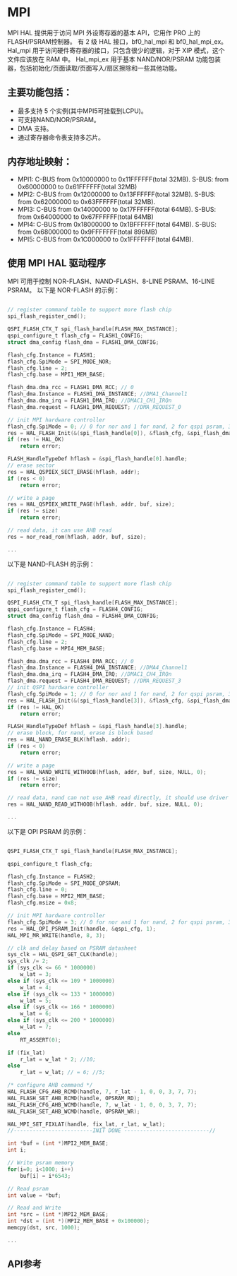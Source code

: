 # MPI

MPI HAL 提供用于访问 MPI 外设寄存器的基本 API，它用作 PRO 上的FLASH/PSRAM控制器。 有 2 级 HAL 接口，bf0_hal_mpi 和 bf0_hal_mpi_ex。
Hal_mpi 用于访问硬件寄存器的接口，只包含很少的逻辑，对于 XIP 模式，这个文件应该放在 RAM 中。 Hal_mpi_ex 用于基本 NAND/NOR/PSRAM 功能包装器，包括初始化/页面读取/页面写入/扇区擦除和一些其他功能。

## 主要功能包括：
- 最多支持 5 个实例(其中MPI5可挂载到LCPU)。
- 可支持NAND/NOR/PSRAM。
- DMA 支持。
- 通过寄存器命令表支持多芯片。

## 内存地址映射：
 - MPI1: C-BUS from 0x10000000 to 0x11FFFFFF(total 32MB). S-BUS: from 0x60000000 to 0x61FFFFFF(total 32MB)
 - MPI2: C-BUS from 0x12000000 to 0x13FFFFFF(total 32MB). S-BUS: from 0x62000000 to 0x63FFFFFF(total 32MB).
 - MPI3: C-BUS from 0x14000000 to 0x17FFFFFF(total 64MB). S-BUS: from 0x64000000 to 0x67FFFFFF(total 64MB)
 - MPI4: C-BUS from 0x18000000 to 0x1BFFFFFF(total 64MB). S-BUS: from 0x68000000 to 0x9FFFFFFF(total 896MB)
 - MPI5: C-BUS from 0x1C000000 to 0x1FFFFFFF(total 64MB).  

## 使用 MPI HAL 驱动程序
MPI 可用于控制 NOR-FLASH、NAND-FLASH、8-LINE PSRAM、16-LINE PSRAM。 以下是 NOR-FLASH 的示例：

```c

// register command table to support more flash chip
spi_flash_register_cmd();

QSPI_FLASH_CTX_T spi_flash_handle[FLASH_MAX_INSTANCE];
qspi_configure_t flash_cfg = FLASH1_CONFIG;
struct dma_config flash_dma = FLASH1_DMA_CONFIG;

flash_cfg.Instance = FLASH1;
flash_cfg.SpiMode = SPI_MODE_NOR;
flash_cfg.line = 2;
flash_cfg.base = MPI1_MEM_BASE;

flash_dma.dma_rcc = FLASH1_DMA_RCC; // 0
flash_dma.Instance = FLASH1_DMA_INSTANCE; //DMA1_Channel1
flash_dma.dma_irq = FLASH1_DMA_IRQ; //DMAC1_CH1_IRQn
flash_dma.request = FLASH1_DMA_REQUEST; //DMA_REQUEST_0

// init MPI hardware controller 
flash_cfg.SpiMode = 0; // 0 for nor and 1 for nand, 2 for qspi psram, 3 for opi psram, 4 for hpi psram
res = HAL_FLASH_Init(&(spi_flash_handle[0]), &flash_cfg, &spi_flash_dma_handle[0], &flash_dma, BSP_GetFlash1DIV());
if (res != HAL_OK)
    return error;

FLASH_HandleTypeDef hflash = &spi_flash_handle[0].handle;
// erase sector 
res = HAL_QSPIEX_SECT_ERASE(hflash, addr);
if (res < 0)
    return error;

// write a page	
res = HAL_QSPIEX_WRITE_PAGE(hflash, addr, buf, size);
if (res != size)
    return error;

// read data, it can use AHB read 
res = nor_read_rom(hflash, addr, buf, size);

...
```

以下是 NAND-FLASH 的示例：

```c

// register command table to support more flash chip
spi_flash_register_cmd();

QSPI_FLASH_CTX_T spi_flash_handle[FLASH_MAX_INSTANCE];
qspi_configure_t flash_cfg = FLASH4_CONFIG;
struct dma_config flash_dma = FLASH4_DMA_CONFIG;

flash_cfg.Instance = FLASH4;
flash_cfg.SpiMode = SPI_MODE_NAND;
flash_cfg.line = 2;
flash_cfg.base = MPI4_MEM_BASE;

flash_dma.dma_rcc = FLASH4_DMA_RCC; // 0
flash_dma.Instance = FLASH4_DMA_INSTANCE; //DMA4_Channel1
flash_dma.dma_irq = FLASH4_DMA_IRQ; //DMAC1_CH4_IRQn
flash_dma.request = FLASH4_DMA_REQUEST; //DMA_REQUEST_3
// init QSPI hardware controller 
flash_cfg.SpiMode = 1; // 0 for nor and 1 for nand, 2 for qspi psram, 3 for opi psram, 4 for hpi psram
res = HAL_FLASH_Init(&(spi_flash_handle[3]), &flash_cfg, &spi_flash_dma_handle[1], &flash_dma, BSP_GetFlash2DIV());
if (res != HAL_OK)
    return error;

FLASH_HandleTypeDef hflash = &spi_flash_handle[3].handle;
// erase block, for nand, erase is block based 
res = HAL_NAND_ERASE_BLK(hflash, addr);
if (res < 0)
    return error;

// write a page	
res = HAL_NAND_WRITE_WITHOOB(hflash, addr, buf, size, NULL, 0);
if (res != size)
    return error;

// read data, nand can not use AHB read directly, it should use driver interface
res = HAL_NAND_READ_WITHOOB(hflash, addr, buf, size, NULL, 0);

...
```

以下是 OPI PSRAM 的示例：

```c

QSPI_FLASH_CTX_T spi_flash_handle[FLASH_MAX_INSTANCE];

qspi_configure_t flash_cfg;

flash_cfg.Instance = FLASH2;
flash_cfg.SpiMode = SPI_MODE_OPSRAM;
flash_cfg.line = 0;
flash_cfg.base = MPI2_MEM_BASE;
flash_cfg.msize = 0x8; 

// init MPI hardware controller 
flash_cfg.SpiMode = 3; // 0 for nor and 1 for nand, 2 for qspi psram, 3 for opi psram, 4 for hpi psram
res = HAL_OPI_PSRAM_Init(handle, &qspi_cfg, 1);
HAL_MPI_MR_WRITE(handle, 8, 3);

// clk and delay based on PSRAM datasheet
sys_clk = HAL_QSPI_GET_CLK(handle);
sys_clk /= 2;
if (sys_clk <= 66 * 1000000)
	w_lat = 3;
else if (sys_clk <= 109 * 1000000)
	w_lat = 4;
else if (sys_clk <= 133 * 1000000)
	w_lat = 5;
else if (sys_clk <= 166 * 1000000)
	w_lat = 6;
else if (sys_clk <= 200 * 1000000)
	w_lat = 7;
else
	RT_ASSERT(0);

if (fix_lat)
	r_lat = w_lat * 2; //10;
else
	r_lat = w_lat; // = 6; //5;

/* configure AHB command */
HAL_FLASH_CFG_AHB_RCMD(handle, 7, r_lat - 1, 0, 0, 3, 7, 7);
HAL_FLASH_SET_AHB_RCMD(handle, OPSRAM_RD);
HAL_FLASH_CFG_AHB_WCMD(handle, 7, w_lat - 1, 0, 0, 3, 7, 7);
HAL_FLASH_SET_AHB_WCMD(handle, OPSRAM_WR);

HAL_MPI_SET_FIXLAT(handle, fix_lat, r_lat, w_lat);
//-------------------------INIT DONE ---------------------------//

int *buf = (int *)MPI2_MEM_BASE;
int i;

// Write psram memory
for(i=0; i<1000; i++)
    buf[i] = i*6543;

// Read psram
int value = *buf;

// Read and Write
int *src = (int *)MPI2_MEM_BASE;
int *dst = (int *)(MPI2_MEM_BASE + 0x100000);
memcpy(dst, src, 1000);

...
```

## API参考
[](/api/hal/mpi.md)

